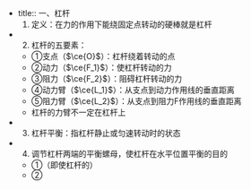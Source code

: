 -
  title:: 一、杠杆
    1. 定义：在力的作用下能绕固定点转动的硬棒就是杠杆
-
  2. 杠杆的五要素：
	- ①支点（$\ce{O}$）：杠杆绕着转动的点
	- ②动力（$\ce{F_1}$）：使杠杆转动的力
	- ③阻力（$\ce{F_2}$）：阻碍杠杆转动的力
	- ④动力臂（$\ce{L_1}$）：从支点到动力作用线的垂直距离
	- ⑤阻力臂（$\ce{L_2}$）：从支点到阻力F作用线的垂直距离
	- 杠杆的力臂不一定在杠杆上
-
  3. 杠杆平衡：指杠杆静止或匀速转动时的状态
-
  4. 调节杠杆两端的平衡螺母，使杠杆在水平位置平衡的目的
	- ①（即使杠杆的）
	- ②